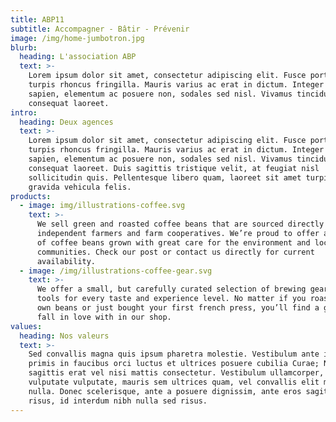 ```yaml
---
title: ABP11
subtitle: Accompagner - Bâtir - Prévenir
image: /img/home-jumbotron.jpg
blurb:
  heading: L'association ABP
  text: >-
    Lorem ipsum dolor sit amet, consectetur adipiscing elit. Fusce porta ut
    turpis rhoncus fringilla. Mauris varius ac erat in dictum. Integer ligula
    sapien, elementum ac posuere non, sodales sed nisl. Vivamus tincidunt
    consequat laoreet.
intro:
  heading: Deux agences
  text: >-
    Lorem ipsum dolor sit amet, consectetur adipiscing elit. Fusce porta ut
    turpis rhoncus fringilla. Mauris varius ac erat in dictum. Integer ligula
    sapien, elementum ac posuere non, sodales sed nisl. Vivamus tincidunt
    consequat laoreet. Duis sagittis tristique velit, at feugiat nisl
    sollicitudin quis. Pellentesque libero quam, laoreet sit amet turpis vitae,
    gravida vehicula felis.
products:
  - image: img/illustrations-coffee.svg
    text: >-
      We sell green and roasted coffee beans that are sourced directly from
      independent farmers and farm cooperatives. We’re proud to offer a variety
      of coffee beans grown with great care for the environment and local
      communities. Check our post or contact us directly for current
      availability.
  - image: /img/illustrations-coffee-gear.svg
    text: >-
      We offer a small, but carefully curated selection of brewing gear and
      tools for every taste and experience level. No matter if you roast your
      own beans or just bought your first french press, you’ll find a gadget to
      fall in love with in our shop.
values:
  heading: Nos valeurs
  text: >-
    Sed convallis magna quis ipsum pharetra molestie. Vestibulum ante ipsum
    primis in faucibus orci luctus et ultrices posuere cubilia Curae; Nulla
    sagittis erat vel nisi mattis consectetur. Vestibulum ullamcorper, felis non
    vulputate vulputate, mauris sem ultrices quam, vel convallis elit metus vel
    nulla. Donec scelerisque, ante a posuere dignissim, ante eros sagittis
    risus, id interdum nibh nulla sed risus.
---
```

